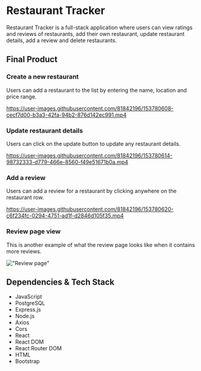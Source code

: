 # Restaurant Tracker

Restaurant Tracker is a full-stack application where users can view ratings and reviews of restaurants, add their own restaurant, update restaurant details, add a review and delete restaurants.

## Final Product

### Create a new restaurant

Users can add a restaurant to the list by entering the name, location and price range.

https://user-images.githubusercontent.com/81842196/153780608-cecf7d00-b3a3-42fa-94b2-876d142ec991.mp4

### Update restaurant details

Users can click on the update button to update any restaurant details.

https://user-images.githubusercontent.com/81842196/153780614-98732333-d779-466e-8560-f49e51671b0a.mp4

### Add a review

Users can add a review for a restaurant by clicking anywhere on the restaurant row.

https://user-images.githubusercontent.com/81842196/153780620-c6f234fc-0294-4751-ad1f-d2846d105f35.mp4

### Review page view

This is another example of what the review page looks like when it contains more reviews.

!["Review page"](https://github.com/cynthiaaleung/restaurant-finder/blob/main/docs/restaurant-reviews.png?raw=true)

## Dependencies & Tech Stack

* JavaScript
* PostgreSQL
* Express.js
* Node.js
* Axios
* Cors
* React
* React DOM
* React Router DOM
* HTML
* Bootstrap
